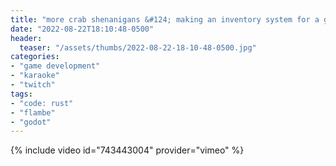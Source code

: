 ```yaml
---
title: "more crab shenanigans &#124; making an inventory system for a godot game in rust"
date: "2022-08-22T18:10:48-0500"
header:
  teaser: "/assets/thumbs/2022-08-22-18-10-48-0500.jpg"
categories:
- "game development"
- "karaoke"
- "twitch"
tags:
- "code: rust"
- "flambe"
- "godot"
---
```

{% include video id="743443004" provider="vimeo" %}
